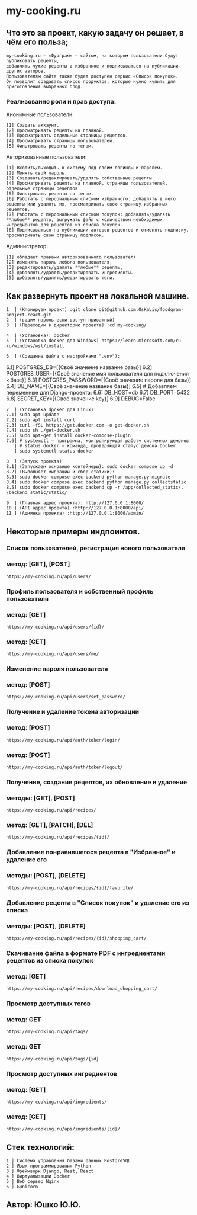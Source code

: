 # my-cooking.ru

## Что это за проект, какую задачу он решает, в чём его польза;
```
my-cooking.ru — «Фудграм» — сайтом, на котором пользователи будут публиковать рецепты,
добавлять чужие рецепты в избранное и подписываться на публикации других авторов.
Пользователям сайта также будет доступен сервис «Список покупок».
Он позволит создавать список продуктов, которые нужно купить для приготовления выбранных блюд.
```

### Реализованно роли и прав доступа:
Анонимные пользователи:
```
[1] Создать аккаунт.
[2] Просматривать рецепты на главной.
[3] Просматривать отдельные страницы рецептов.
[4] Просматривать страницы пользователей.
[5] Фильтровать рецепты по тегам.
```
Авторизованные пользователи:
```
[1] Входить/выходить в систему под своим логином и паролем.
[2] Менять свой пароль.
[3] Создавать/редактировать/удалять собственные рецепты
[4] Просматривать рецепты на главной, страницы пользователей, отдельные страницы рецептов
[5] Фильтровать рецепты по тегам.
[6] Работать с персональным списком избранного: добавлять в него рецепты или удалять их, просматривать свою страницу избранных рецептов.
[7] Работать с персональным списком покупок: добавлять/удалять **любые** рецепты, выгружать файл с количеством необходимых ингредиентов для рецептов из списка покупок.
[8] Подписываться на публикации авторов рецептов и отменять подписку, просматривать свою страницу подписок.
```
Администратор:
```
[1] обладает правами авторизованного пользователя
[2] изменять пароль любого пользователя,
[3] редактировать/удалять **любые** рецепты,
[4] добавлять/удалять/редактировать ингредиенты.
[5] добавлять/удалять/редактировать теги.
```

## Как развернуть проект на локальной машине.
```
1  ] (Клонируем проект) :git clone git@github.com:OsKaLis/foodgram-project-react.git
2  ] (водим пароль если доступ приватный)
3  ] (Переходим в директорию проекта) :cd my-cooking/

4  ] (Установка): docker
5  ] (Установка docker для Windows) https://learn.microsoft.com/ru-ru/windows/wsl/install

6  ] (Создание файла с настройками ".env"):
```
6.1] POSTGRES_DB=[{Своё значение название базы}]
6.2] POSTGRES_USER=[{Своё значение имя пользователя для подключения к базе}]
6.3] POSTGRES_PASSWORD=[{Своё значение пароля для базы}]
6.4] DB_NAME=[{Своё значение название базы}]
6.5] # Добавляем переменные для Django-проекта:
6.6] DB_HOST=db
6.7] DB_PORT=5432
6.8] SECRET_KEY=[{Своё значение key}]
6.9] DEBUG=False
```
7  ] (Установка dpcker для Linux): 
7.1] sudo apt update
7.2] sudo apt install curl
7.3] curl -fSL https://get.docker.com -o get-docker.sh 
7.4] sudo sh ./get-docker.sh
7.5] sudo apt-get install docker-compose-plugin 
7.6] # systemctl — программа, контролирующая работу системных демонов
   ] # status docker — команда, проверяющая статус демона Docker
   ] sudo systemctl status docker 

8  ] (Запуск проекта)
8.1] (Запускаем основные контейнеры): sudo docker compose up -d
8.2] (Выполняет миграции и сбор статики):
8.3] sudo docker compose exec backend python manage.py migrate
8.4] sudo docker compose exec backend python manage.py collectstatic
8.5] sudo docker compose exec backend cp -r /app/collected_static/. /backend_static/static/

9  ] (Главная адрес проекта): http://127.0.0.1:8000/
10 ] (API адрес проекта) :http://127.0.0.1:8000/api/
11 ] (Админка проекта) :http://127.0.0.1:8000/admin/
```


## Некоторые примеры индпоинтов.
### Список пользователей, регистрация нового пользователя
### метод: [GET], [POST]
```
https://my-cooking.ru/api/users/
```
### Профиль пользователя и собственный профиль пользователя
### метод: [GET]
```
https://my-cooking.ru/api/users/{id}/     
```
### метод: [GET]
```
https://my-cooking.ru/api/users/me/     
```
### Изменение пароля пользователя
### метод: [POST]
```
https://my-cooking.ru/api/users/set_password/     
```
### Получение и удаление токена авторизации
### метод: [POST]
```
https://my-cooking.ru/api/auth/token/login/
```
### метод: [POST]
```
https://my-cooking.ru/api/auth/token/logout/
```
### Получение, создание рецептов, их обновление и удаление
### методы: [GET], [POST]
```
https://my-cooking.ru/api/recipes/   
```
### метод: [GET], [PATCH], [DEL]
```
https://my-cooking.ru/api/recipes/{id}/   
```
### Добавление понравившегося рецепта в "Избранное" и удаление его
### методы: [POST], [DELETE]
```
https://my-cooking.ru/api/recipes/{id}/favorite/    
```
### Добавление рецепта в "Список покупок" и удаление его из списка
### методы: [POST], [DELETE]
```
https://my-cooking.ru/api/recipes/{id}/shopping_cart/    
```
### Скачивание файла в формате PDF с ингредиентами рецептов из списка покупок
### метод: [GET]
```
https://my-cooking.ru/api/recipes/download_shopping_cart/     
```
### Просмотр доступных тегов
### метод: GET
```
https://my-cooking.ru/api/tags/     
```
### метод: GET
```
https://my-cooking.ru/api/tags/{id}     
```
### Просмотр доступных ингредиентов
### метод: [GET]
```
https://my-cooking.ru/api/ingredients/     
```
### метод: [GET]
```
https://my-cooking.ru/api/ingredients/{id}/    
```

## Cтек технологий:
```
1 ] Cистема управления базами данных PostgreSQL
2 ] Язык программирования Python
3 ] Фреймворк Django, Rest, React
4 ] Виртуализации Docker
5 ] Веб сервер Nginx
6 ] Gunicorn
```

## Автор: Юшко Ю.Ю.